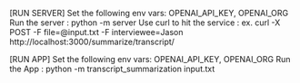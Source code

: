[RUN SERVER]
Set the following env vars: OPENAI_API_KEY, OPENAI_ORG
Run the server : python -m server
Use curl to hit the service : ex. curl -X POST  -F file=@input.txt -F interviewee=Jason http://localhost:3000/summarize/transcript/

[RUN APP]
Set the following env vars: OPENAI_API_KEY, OPENAI_ORG
Run the App : python -m transcript_summarization input.txt